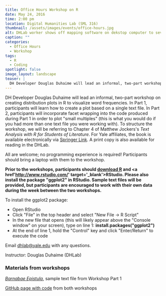 ```yaml
---
title: Office Hours Workshop on R
date: May 24, 2016
time: 2:00 pm 
location: Digital Humanities Lab (SML 316)
thumbnail: /assets/images/events/office-hours.jpg
alt: DHLab worker shows off mapping software on dekstop computer to several seated students
caption: ""
categories: 
  - Office Hours
  - Workshop
tags:
  - R
  - Coding
spotlight: false 
image_layout: landscape
teaser: |
  DH Developer Douglas Duhaime will lead an informal, two-part workshop on creating distribution plots in R to visualize word frequencies. 
---
```

DH Developer Douglas Duhaime will lead an informal, two-part workshop on creating distribution plots in R to visualize word frequencies. In Part 1, participants will learn how to create a plot based on a single text file. In Part 2, participants will incorporate facet wrapping into the code produced during Part 1 in order to plot "small multiples" (this is what you would do if you had more than one text file you were working with). To structure the workshop, we will be referring to Chapter 4 of Matthew Jockers's *Text Analysis with R for Students of Literature*. For Yale affiliates, the book is available electronically via <a href='http://link.springer.com/book/10.1007%2F978-3-319-03164-4' target='_blank'>Springer Link</a>. A print copy is also available for reading in the DHLab.
   
All are welcome; no programming experience is required! Participants should bring a laptop with them to the workshop.
   
**Prior to the workshops, participants should <a href='https://cran.r-project.org/' target='_blank'>download R</a> and <a href'http://www.rstudio.com/' target='_blank'>RStudio</a>. Please also install the package "ggplot2" in RStudio. Sample text files will be provided, but participants are encouraged to work with their own data during the week between the two workshops.**
   
To install the ggplot2 package:
 * Open RStudio
 * Click "File" in the top header and select "New File -> R Script"
 * In the new file that opens (this will likely appear above the "Console window" on your screen), type on line 1: **install.packages("ggplot2")**
 * At the end of line 1, hold the "Control" key and click "Enter/Return" to execute the code

Email [dhlab@yale.edu](mailto:dhlab@yale.edu) with any questions.

Instructor: Douglas Duhaime (DHLab)

### Materials from workshops
<a href='http://raw.githubusercontent.com/PerseusDL/canonical-greekLit/26d100268562586bfd45296500f15ae229389a83/data/tlg1216/tlg001/tlg1216.tlg001.perseus-grc1.xml' target='_blank'>*Barnabae Epistula*</a>, sample text file from Workshop Part 1

<a href='https://github.com/YaleDHLab/lab-workshops' target='_blank'>GitHub page with code</a> from both workshops